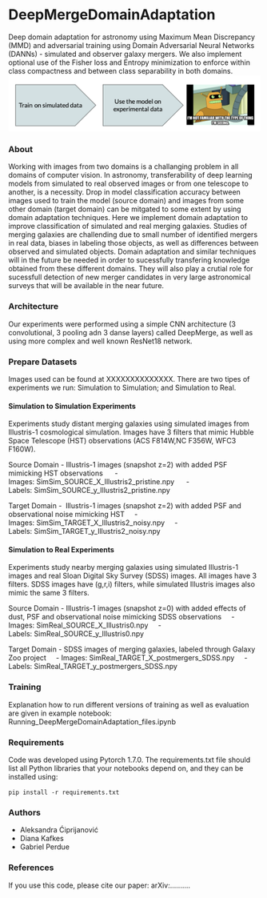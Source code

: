# DeepMergeDomainAdaptation
Deep domain adaptation for astronomy using Maximum Mean Discrepancy (MMD) and adversarial training using Domain Adversarial Neural Networks (DANNs)  - simulated and observer galaxy mergers. We also implement optional use of the Fisher loss and Entropy minimization to enforce within class compactness and between class separability in both domains.
![](images/source_target.png)

### About
Working with images from two domains is a challanging problem in all domains of computer vision. In astronomy, transferability of deep learning models from simulated to real observed images or from one telescope to another, is a necessity. 
Drop in model classification accuracy between images used to train the model (source domain) and images from some other domain (target domain) can be mitgated to some extent by using domain adaptation techniques. 
Here we implement domain adaptation to improve classification of simulated and real merging galaxies. Studies of merging galaxies are challending due to small number of identified mergers in real data, biases in labeling those objects, as well as differences between observed and simulated objects. Domain adaptation and similar techniques will in the future be needed in order to sucessfully transfering knowledge obtained from these different domains. They will also play a crutial role for sucessfull detection of new merger candidates in very large astronomical surveys that will be available in the near future.

### Architecture
Our experiments were performed using a simple CNN architecture (3 convolutional, 3 pooling adn 3 danse layers) called DeepMerge, as well as using more complex and well known ResNet18 network.

### Prepare Datasets
Images used can be found at XXXXXXXXXXXXXX. There are two tipes of experiments we run: Simulation to Simulation; and Simulation to Real.

#### Simulation to Simulation Experiments
Experiments study distant merging galaxies using simulated images from Illustris-1 cosmological simulation. Images have 3 filters that mimic Hubble Space Telescope (HST) observations (ACS F814W,NC F356W, WFC3 F160W).

Source Domain - Illustris-1 images (snapshot z=2) with added PSF mimicking HST observations
     - Images: SimSim_SOURCE_X_Illustris2_pristine.npy
     - Labels: SimSim_SOURCE_y_Illustris2_pristine.npy

Target Domain -  Illustris-1 images (snapshot z=2) with added PSF and observational noise mimicking HST
    - Images: SimSim_TARGET_X_Illustris2_noisy.npy
    - Labels: SimSim_TARGET_y_Illustris2_noisy.npy

#### Simulation to Real Experiments
Experiments study nearby merging galaxies using simulated Illustris-1 images and real Sloan Digital Sky Survey (SDSS) images. All images have 3 filters. SDSS images have (g,r,i) filters, while simulated Illustris images also mimic the same 3 filters.

Source Domain - Illustris-1 images (snapshot z=0) with added effects of dust, PSF and observational noise mimicking SDSS observations
    - Images: SimReal_SOURCE_X_Illustris0.npy
    - Labels: SimReal_SOURCE_y_Illustris0.npy

Target Domain - SDSS images of merging galaxies, labeled through Galaxy Zoo project
    - Images: SimReal_TARGET_X_postmergers_SDSS.npy
    - Labels: SimReal_TARGET_y_postmergers_SDSS.npy


### Training
Explanation how to run different versions of training as well as evaluation are given in example notebook: Running_DeepMergeDomainAdaptation_files.ipynb 


### Requirements
Code was developed using Pytorch 1.7.0. The requirements.txt file should list all Python libraries that your notebooks depend on, and they can be installed using:
```
pip install -r requirements.txt
```


### Authors
- Aleksandra Ćiprijanović
- Diana Kafkes
- Gabriel Perdue

### References
If you use this code, please cite our paper: arXiv:..........
